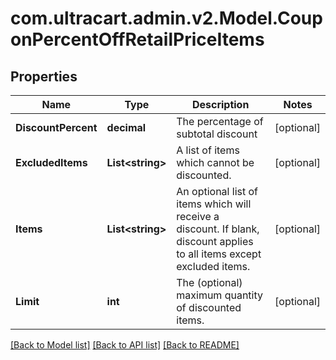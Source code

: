 
# com.ultracart.admin.v2.Model.CouponPercentOffRetailPriceItems

## Properties

Name | Type | Description | Notes
------------ | ------------- | ------------- | -------------
**DiscountPercent** | **decimal** | The percentage of subtotal discount | [optional] 
**ExcludedItems** | **List&lt;string&gt;** | A list of items which cannot be discounted. | [optional] 
**Items** | **List&lt;string&gt;** | An optional list of items which will receive a discount.  If blank, discount applies to all items except excluded items. | [optional] 
**Limit** | **int** | The (optional) maximum quantity of discounted items. | [optional] 

[[Back to Model list]](../README.md#documentation-for-models)
[[Back to API list]](../README.md#documentation-for-api-endpoints)
[[Back to README]](../README.md)

